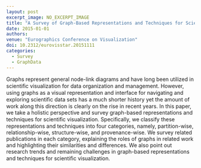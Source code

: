```yaml
---
layout: post
excerpt_image: NO_EXCERPT_IMAGE
title: "A Survey of Graph-Based Representations and Techniques for Scientific Visualization"
date: 2015-01-01
authors: 
venue: "Eurographics Conference on Visualization"
doi: 10.2312/eurovisstar.20151111
categories:
  - Survey
  - GraphData
---
```

Graphs represent general node-link diagrams and have long been utilized in scientiﬁc visualization for data organization and management. However, using graphs as a visual representation and interface for navigating and exploring scientiﬁc data sets has a much shorter history yet the amount of work along this direction is clearly on the rise in recent years. In this paper, we take a holistic perspective and survey graph-based representations and techniques for scientiﬁc visualization. Speciﬁcally, we classify these representations and techniques into four categories, namely, partition-wise, relationship-wise, structure-wise, and provenance-wise. We survey related publications in each category, explaining the roles of graphs in related work and highlighting their similarities and differences. We also point out research trends and remaining challenges in graph-based representations and techniques for scientiﬁc visualization.
